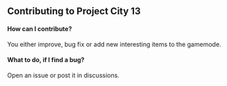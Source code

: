 ## Contributing to Project City 13

#### How can I contribute?

You either improve, bug fix or add new interesting items to the gamemode.

#### What to do, if I find a bug?

Open an issue or post it in discussions.

